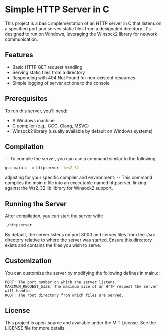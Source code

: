 # Simple HTTP Server in C
This project is a basic implementation of an HTTP server in C that listens on a specified port and serves static files from a designated directory. It's designed to run on Windows, leveraging the Winsock2 library for network communication.

## Features
- Basic HTTP GET request handling
- Serving static files from a directory
- Responding with 404 Not Found for non-existent resources
- Simple logging of server actions to the console


## Prerequisites
To run this server, you'll need:
- A Windows machine
- C compiler (e.g., GCC, Clang, MSVC)
- Winsock2 library (usually available by default on Windows systems)

## Compilation
-- To compile the server, you can use a command similar to the following, 
```bash
gcc main.c -o httpserver -lws2_32
```
adjusting for your specific compiler and environment:
-- This command compiles the main.c file into an executable named httpserver, linking against the Ws2_32.lib library for Winsock2 support.

## Running the Server
After compilation, you can start the server with:
```bash
./httpserver
```

By default, the server listens on port 8000 and serves files from the ./src directory relative to where the server was started. Ensure this directory exists and contains the files you wish to serve.

## Customization
You can customize the server by modifying the following defines in main.c:
```
PORT: The port number on which the server listens.
MAXIMUM_REQUEST_SIZE: The maximum size of an HTTP request the server will handle.
ROOT: The root directory from which files are served.
```

## License
This project is open-source and available under the MIT License. See the LICENSE file for more details.
